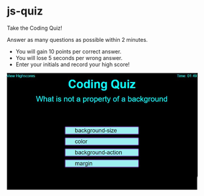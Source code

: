 # js-quiz

Take the Coding Quiz!

Answer as many questions as possible within 2 minutes.
  - You will gain 10 points per correct answer.
  - You will lose 5 seconds per wrong answer.
  - Enter your initials and record your high score!

![](Assets\img\js-quiz.JPG)